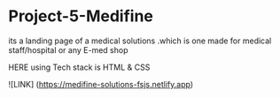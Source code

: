 # Project-5-Medifine
its a landing page of a medical solutions .which is one made for medical staff/hospital or any E-med shop

HERE using Tech stack is HTML & CSS

![LINK] (https://medifine-solutions-fsjs.netlify.app)
